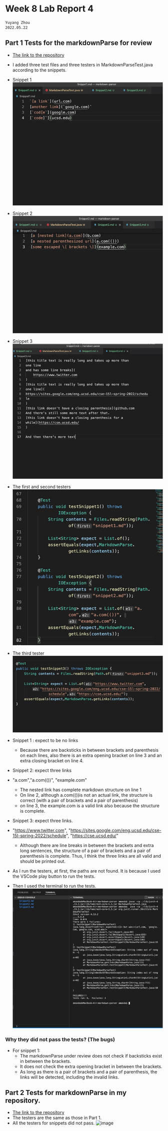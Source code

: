 # Week 8 Lab Report 4
    Yuyang Zhou
    2022.05.22


## Part 1 Tests for the markdownParse for review
* [The link to the repository](https://github.com/jina-leemon/markdown-parser.git)

* I added three test files and three testers in MarkdownParseTest.java according to the snippets.
* Snippet 1
![image](snippet1.jpeg)
* Snippet 2
![image](snippet2.jpeg)
* Snippet 3
![image](snippet3.jpeg)

* The first and second testers
![image](st12.jpeg)
* The third tester
![image](snippet3T.jpeg)

* Snippet 1 : expect to be no links
    *  Because there are backsticks in between brackets and parenthesis on each lines, also there is an extra opening bracket on line 3 and an extra closing bracket on line 4. 
* Snippet 2: expect three links
*  "a.com","a.com(())", "example.com"
    * The nested link has complete markdown structure on line 1
    * On line 2, although a.com(())is not an actual link, the structure is correct (with a pair of brackets and a pair of parenthesis)
    * on line 3, the example.com is a valid link also because the structure is complete.
* Snippet 3: expect three links.
* "https://www.twitter.com", "https://sites.google.com/eng.ucsd.edu/cse-15l-spring-2022/schedule", "https://cse.ucsd.edu/"   

    * Although there are line breaks in between the brackets and extra long sentences, the structure of a pair of brackets and a pair of parenthesis is complete. Thus, I think the three links are all valid and should be printed out.


* As I run the testers, at first, the paths are not found. It is because I used the VSCode play button to run the tests.
* Then I used the terminal to run the tests.
![image](reviewfailure.jpeg)
### Why they did not pass the tests? (The bugs)

* For snippet 1:
    * The markdownParse under review does not check if backsticks exist in between the brackets.
    * It does not check the extra opening bracket in between the brackets.
    * As long as there is a pair of brackets and a pair of parenthesis, the links will be detected, including the invalid links.

## Part 2 Tests for markdownParse in my repository.
* [The link to the repository](https://github.com/yuz120/markdown-parser.git)
* The testers are the same as those in Part 1. 
* All the testers for snippets did not pass.
![image]()


